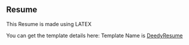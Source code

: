 ## Resume
This Resume is made using LATEX

You can get the template details here: Template Name is [DeedyResume](https://github.com/deedy/Deedy-Resume)
